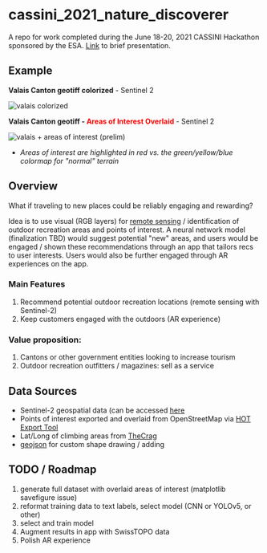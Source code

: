 # cassini_2021_nature_discoverer

A repo for work completed during the June 18-20, 2021 CASSINI Hackathon sponsored by the ESA. [Link](https://www.dropbox.com/s/asukt2jkcr1t4kc/Nature%20Discoverer%20-%20Cassini%202021%20-%20Sunday%20Afternoon.pdf?dl=1) to brief presentation.

## Example

**Valais Canton geotiff colorized** - Sentinel 2

![valais colorized](https://user-images.githubusercontent.com/74869040/122691268-ef4c0f80-d22e-11eb-879e-70c46b79b8e7.png)

**Valais Canton geotiff - <font color="red">Areas of Interest Overlaid</font>** - Sentinel 2

![valais + areas of interest (prelim)](https://user-images.githubusercontent.com/74869040/122691284-00951c00-d22f-11eb-9b81-cbd8b5c910de.jpeg)

- *Areas of interest are highlighted in red vs. the green/yellow/blue colormap for "normal" terrain*

## Overview

What if traveling to new places could be reliably engaging and rewarding? 

Idea is to use visual (RGB layers) for [remote sensing](https://earthdata.nasa.gov/learn/backgrounders/remote-sensing) / identification of outdoor recreation areas and points of interest. A neural network model (finalization TBD) would suggest potential "new" areas, and users would be engaged / shown these recommendations through an app that tailors recs to user interests. Users would also be further engaged through AR experiences on the app.

### Main Features
1. Recommend potential outdoor recreation locations (remote sensing with Sentinel-2)
2. Keep customers engaged with the outdoors (AR experience)
### Value proposition:
1. Cantons or other government entities looking to increase tourism
2. Outdoor recreation outfitters / magazines: sell as a service

## Data Sources

- Sentinel-2 geospatial data (can be accessed [here](https://scihub.copernicus.eu/)
- Points of interest exported and overlaid from OpenStreetMap via [HOT Export Tool](https://export.hotosm.org/en/v3/learn/quick_start)
- Lat/Long of climbing areas from [TheCrag](https://www.thecrag.com/en/climbing/switzerland/alpen/wallis)
- [geojson](http://geojson.io) for custom shape drawing / adding

## TODO / Roadmap

1. generate full dataset with overlaid areas of interest (matplotlib savefigure issue)
2. reformat training data to text labels, select model (CNN or YOLOv5, or other)
3. select and train model
4. Augment results in app with SwissTOPO data 
5. Polish AR experience

